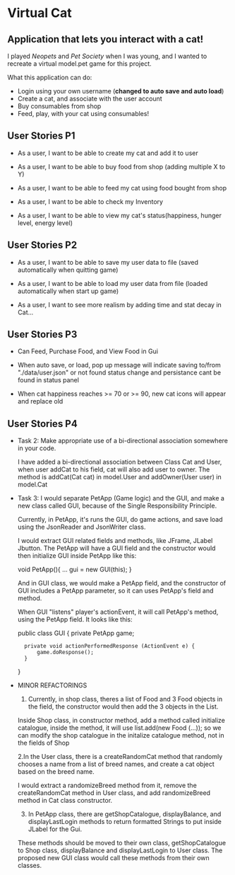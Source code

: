 # Virtual Cat

## Application that lets you interact with a cat!

I played *Neopets* and *Pet Society* when I was young, and I wanted to recreate a virtual model.pet game for this project.

What this application can do:
- Login using your own username (**changed to auto save and auto load**)
- Create a cat, and associate with the user account 
- Buy consumables from shop
- Feed, play, with your cat using consumables!


## User Stories P1
- As a user, I want to be able to create my cat and add it to user 

- As a user, I want to be able to buy food from shop (adding multiple X to Y)

- As a user, I want to be able to feed my cat using food bought from shop

- As a user, I want to be able to check my Inventory

- As a user, I want to be able to view my cat's status(happiness, hunger level, energy level)

## User Stories P2
- As a user, I want to be able to save my user data to file 
    (saved automatically when quitting game)

- As a user, I want to be able to load my user data from file
    (loaded automatically when start up game)
    
- As a user, I want to see more realism by adding time and stat decay in Cat...

## User Stories P3
- Can Feed, Purchase Food, and View Food in Gui

- When auto save, or load, pop up message will indicate saving to/from "./data/user.json" or not found
    status change and persistance cant be found in status panel
    
- When cat happiness reaches >= 70 or >= 90, new cat icons will appear and replace old

## User Stories P4
- Task 2: Make appropriate use of a bi-directional association somewhere in your code. 

    I have added a bi-directional association between Class Cat and User, when user addCat to his field, cat will also
    add user to owner. The method is addCat(Cat cat) in model.User and addOwner(User user) in model.Cat

- Task 3: 
I would separate PetApp (Game logic) and the GUI, and make a new class called GUI, because of the Single Responsibility
Principle. 

    Currently, in PetApp, it's runs the GUI, do game actions, and save load using the JsonReader and JsonWriter class. 

    I would extract GUI related fields and methods, like JFrame, JLabel Jbutton. The PetApp will have a GUI field and 
    the constructor would then initialize GUI inside PetApp like this:

    void PetApp(){
        ...
        gui = new GUI(this); 
    }

    And in GUI class, we would make a PetApp field, and the constructor of GUI includes a PetApp parameter, so it can 
    uses PetApp's field and method.

    When GUI "listens" player's actionEvent, it will call PetApp's method, using the PetApp field. It looks like this:

    public class GUI {
        private PetApp game;
        
        private void actionPerformedResponse (ActionEvent e) {
            game.doResponse();
        } 
    }

- MINOR REFACTORINGS 


    1. Currently, in shop class, theres a list of Food and 3 Food objects in the field, the constructor would then add
    the 3 objects in the List<Food>.

    Inside Shop class, in constructor method, add a method called initialize catalogue, inside the method, it will use 
    list.add(new Food (...)); 
    so we can modify the shop catalogue in the initalize catalogue method, not in the fields of Shop


    2.In the User class, there is a createRandomCat method that randomly chooses a name from a list of breed names, and 
    create a cat object based on the breed name. 
    
    I would extract a randomizeBreed method from it, remove the createRandomCat method in User class, and add 
    randomizeBreed method in Cat class constructor.


    3. In PetApp class, there are getShopCatalogue, displayBalance, and displayLastLogin methods to return formatted 
    Strings to put inside JLabel for the Gui. 
    
    These methods should be moved to their own class, getShopCatalogue to Shop class, displayBalance and 
    displayLastLogin to User class. The proposed new GUI class would call these methods from their own classes. 

 

